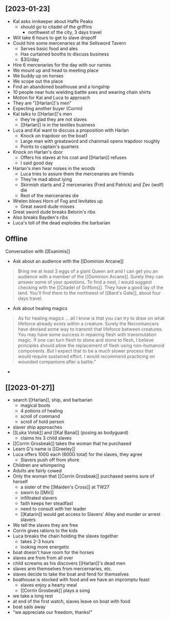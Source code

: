 ## [2023-01-23]
- Kal asks innkeeper about Haffe Peaks
	- should go to citadel of the griffins
		- northwest of the city, 3 days travel
- Will take 6 hours to get to slave dropoff
- Could hire some mercenaries at the Sellsword Tavern
	- Serves basic food and ales
	- Has curtained booths to discuss business
	- $3G/day
- Hire 6 mercenaries for the day with our names
- We mount up and head to meeting place
- We buddy up on horses
- We scope out the place
- Find an abandoned boathouse and a longship
- 10 people near huts wielding battle axes and wearing chain shirts
- Motion for Kal and Luca to approach
- They are "[[Harlan]]'s men"
- Expecting another buyer (Corrin)
- Kal talks to [[Harlan]]'s men
	- they're glad they are not slaves
	- [[Harlan]] is in the textiles business
- Luca and Kal want to discuss a proposition with Harlan
	- Knock on trapdoor on the boat1
	- Large man with greatsword and chainmail opens trapdoor roughly
	- Points to captain's quarters
- Knock on Harlan's door
	- Offers his slaves at his cost and [[Harlan]] refuses
	- I said good day
- Harlan's men hear noises in the woods
	- Luca tries to assure them the mercenaries are friends
	- They're mad about lying
	- Skirmish starts and 2 mercenaries (Fred and Patrick) and Zev (wolf) die
	- Rest of the mercenaries die
- Wrelen blows Horn of Fog and levitates up
	- Great sword dude misses
- Great sword dude breaks Belorin's ribs
- Also breaks Bayden's ribs
- Luca's toll of the dead explodes the barbarian

## Offline
Conversation with [[Exanimis]]
- Ask about an audience with the [[Dominion Arcane]]
>	Bring me at least 3 eggs of a giant Queen ant and I can get you an audience with a member of the [[Dominion Arcane]]. Surely they can answer some of your questions. To find a nest, I would suggest checking with the [[Citadel of Griffons]]. They have a good lay of the land. You'll find them to the northwest of [[Bard's Gate]], about four days travel. 
- Ask about healing magics
> 	As for healing magics ... all I know is that you can try to draw on what lifeforce already exists within a creature. Surely the Necromancers have devised some way to transmit that lifeforce between creatures. You may have some success in repairing flesh with transmutation magic. If one can turn flesh to stone and stone to flesh, I believe principles should allow the replacement of flesh using non-humanoid components. But I expect that to be a much slower process that would require sustained effort. I would recommend practicing on wounded companions after a battle."
- 

## [[2023-01-27]]
- search [[Harlan]], ship, and barbarian
	- magical boots
	- 4 potions of healing
	- scroll of command
	- scroll of hold person
- slaver ship approaches
- [[Luka Votsk]] and [[Kal Banal]] (posing as bodyguard)
	- claims his 3 child slaves
- [[Corrin Grosbeak]] takes the woman that he purchased
- Learn G's name is [[Greeley]]
- Luca offers 100G each (600G total) for the slaves, they agree
	- Slavers push off from shore
- Children are whimpering
- Adults are fairly cowed
- Only the woman that [[Corrin Grosbeak]] purchased seems sure of herself
	- a sister of the [[Maiden's Cross]] at TW27
	- sworn to [[Mir]]
	- infiltrated slavers
	- faith keeps her steadfast
	- need to consult with her leader
	- [[Katarin]] would get access to Slavers' Alley and murder or arrest slavers
- We tell the slaves they are free
- Corrin gives rations to the kids
- Luca breaks the chain holding the slaves together
	- takes 2-3 hours
	- looking more energetic
- boat doesn't have room for the horses
- slaves are from from all over
- child screams as his discovers [[Harlan]]'s dead men
- slaves arm themselves from mercernaries, etc.
- slaves decide to take the boat and fend for themselves
- boathouse is stocked with food and we have an impromptu feast
	- slaves enjoy a hearty meal
	- [[Corrin Grosbeak]] plays a song
- we take a long rest
- at end of the first watch, slaves leave on boat with food
- boat sails away
- "we appreciate our freedom, thanks!"